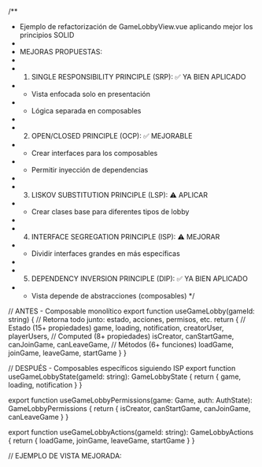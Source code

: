 /**
 * Ejemplo de refactorización de GameLobbyView.vue aplicando mejor los principios SOLID
 * 
 * MEJORAS PROPUESTAS:
 * 
 * 1. SINGLE RESPONSIBILITY PRINCIPLE (SRP): ✅ YA BIEN APLICADO
 *    - Vista enfocada solo en presentación
 *    - Lógica separada en composables
 * 
 * 2. OPEN/CLOSED PRINCIPLE (OCP): ✅ MEJORABLE 
 *    - Crear interfaces para los composables
 *    - Permitir inyección de dependencias
 * 
 * 3. LISKOV SUBSTITUTION PRINCIPLE (LSP): ⚠️ APLICAR
 *    - Crear clases base para diferentes tipos de lobby
 * 
 * 4. INTERFACE SEGREGATION PRINCIPLE (ISP): ⚠️ MEJORAR
 *    - Dividir interfaces grandes en más específicas
 * 
 * 5. DEPENDENCY INVERSION PRINCIPLE (DIP): ✅ YA BIEN APLICADO
 *    - Vista depende de abstracciones (composables)
 */

// ANTES - Composable monolítico
export function useGameLobby(gameId: string) {
  // Retorna todo junto: estado, acciones, permisos, etc.
  return {
    // Estado (15+ propiedades)
    game, loading, notification, creatorUser, playerUsers,
    // Computed (8+ propiedades)
    isCreator, canStartGame, canJoinGame, canLeaveGame,
    // Métodos (6+ funciones)
    loadGame, joinGame, leaveGame, startGame
  }
}

// DESPUÉS - Composables específicos siguiendo ISP
export function useGameLobbyState(gameId: string): GameLobbyState {
  return { game, loading, notification }
}

export function useGameLobbyPermissions(game: Game, auth: AuthState): GameLobbyPermissions {
  return { isCreator, canStartGame, canJoinGame, canLeaveGame }
}

export function useGameLobbyActions(gameId: string): GameLobbyActions {
  return { loadGame, joinGame, leaveGame, startGame }
}

// EJEMPLO DE VISTA MEJORADA:
